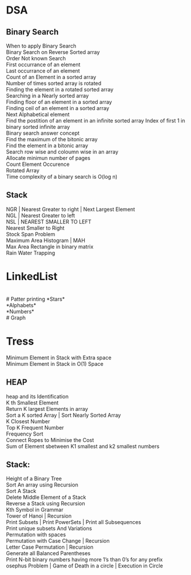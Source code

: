 # DSA

## Binary Search <br>
When to apply Binary Search <br>
Binary Search on Reverse Sorted array<br>
Order Not known Search <br>
First occurrance of an element <br>
Last occurrance of an element <br>
Count of an Element in a sorted array <br>
Number of times sorted array is rotated <br>
Finding the element in a rotated sorted array <br>
Searching in a Nearly sorted array <br>
Finding floor of an element in a sorted array <br>
Finding ceil of an element in a sorted array <br>
Next Alphabetical element <br>
Find the postition of an element in an infinite sorted array
Index of first 1 in binary sorted infinite array <br>
Binary search answer concept <br>
Find the maximum of the bitonic array <br>
Find the element in a bitonic array <br>
Search row wise and coloumn wise in an array <br>
Allocate minimun number of pages <br>
Count Element Occurence <br>
Rotated Array <br>
Time complexity of a binary search is O(log n) <br>

## Stack
NGR | Nearest Greater to right | Next Largest Element <br>
NGL | Nearest Greater to left <br>
NSL | NEAREST SMALLER TO LEFT <br>
Nearest Smaller to Right <br>
Stock Span Problem <br>
Maximum Area Histogram | MAH <br>
 Max Area Rectangle in binary matrix <br>
Rain Water Trapping <br>

# LinkedList
<br>
# Patter printing
*Stars* <br>
*Alphabets*  <br>
*Numbers*  <br>
# Graph

# Tress


Minimum Element in Stack with Extra space <br>
Minimum Element in Stack in O(1) Space <br>

## HEAP 
heap and its Identification <br>
K th Smallest Element <br>
Return K largest Elements in array <br>
Sort a K sorted Array | Sort Nearly Sorted Array <br>
K Closest Number <br>
Top K Frequent Number <br>
Frequency Sort <br>
Connect Ropes to Minimise the Cost <br>
Sum of Element sbetween K1 smallest and k2 smallest numbers <br>


## Stack:
Height of a Binary Tree <br>
Sort An array using Recursion <br>
Sort A Stack <br>
Delete Middle Element of a Stack <br>
Reverse a Stack using Recursion <br>
Kth Symbol in Grammar <br>
Tower of Hanoi | Recursion <br>
Print Subsets | Print PowerSets | Print all Subsequences <br>
Print unique subsets And Variations <br>
Permutation with spaces <br>
Permutation with Case Change | Recursion <br>
Letter Case Permutation | Recursion <br>
Generate all Balanced Parentheses <br>
Print N-bit binary numbers having more 1’s than 0’s for any prefix <br>
osephus Problem | Game of Death in a circle | Execution in Circle <br>



















